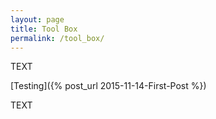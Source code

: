 ```yaml
---
layout: page
title: Tool Box
permalink: /tool_box/
---
```


TEXT

[Testing]({% post_url 2015-11-14-First-Post %})

TEXT
